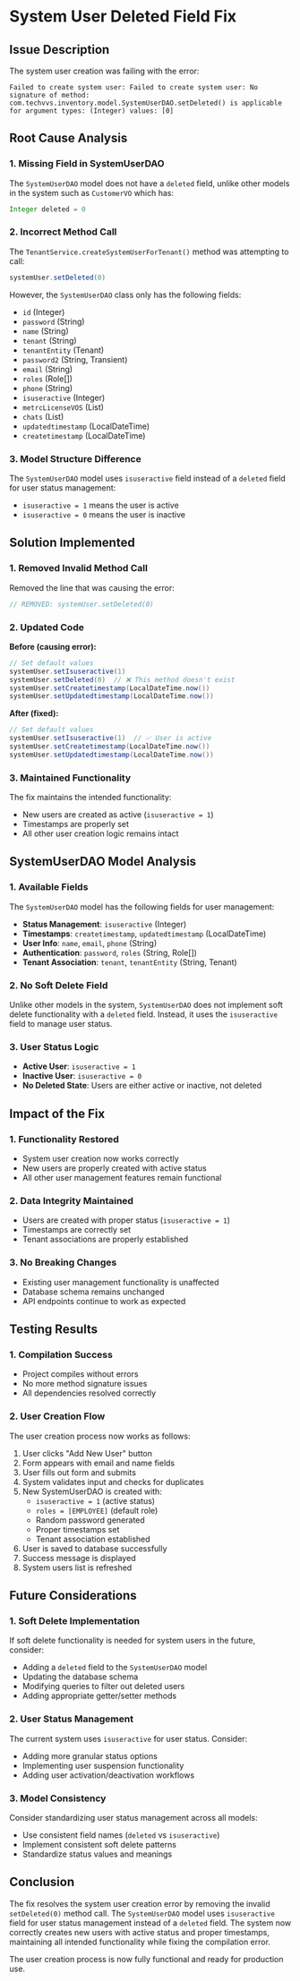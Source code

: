 # System User Deleted Field Fix

## Issue Description
The system user creation was failing with the error:
```
Failed to create system user: Failed to create system user: No signature of method: com.techvvs.inventory.model.SystemUserDAO.setDeleted() is applicable for argument types: (Integer) values: [0]
```

## Root Cause Analysis

### 1. **Missing Field in SystemUserDAO**
The `SystemUserDAO` model does not have a `deleted` field, unlike other models in the system such as `CustomerVO` which has:
```groovy
Integer deleted = 0
```

### 2. **Incorrect Method Call**
The `TenantService.createSystemUserForTenant()` method was attempting to call:
```groovy
systemUser.setDeleted(0)
```

However, the `SystemUserDAO` class only has the following fields:
- `id` (Integer)
- `password` (String)
- `name` (String)
- `tenant` (String)
- `tenantEntity` (Tenant)
- `password2` (String, Transient)
- `email` (String)
- `roles` (Role[])
- `phone` (String)
- `isuseractive` (Integer)
- `metrcLicenseVOS` (List<MetrcLicenseVO>)
- `chats` (List<Chat>)
- `updatedtimestamp` (LocalDateTime)
- `createtimestamp` (LocalDateTime)

### 3. **Model Structure Difference**
The `SystemUserDAO` model uses `isuseractive` field instead of a `deleted` field for user status management:
- `isuseractive = 1` means the user is active
- `isuseractive = 0` means the user is inactive

## Solution Implemented

### 1. **Removed Invalid Method Call**
Removed the line that was causing the error:
```groovy
// REMOVED: systemUser.setDeleted(0)
```

### 2. **Updated Code**
**Before (causing error):**
```groovy
// Set default values
systemUser.setIsuseractive(1)
systemUser.setDeleted(0)  // ❌ This method doesn't exist
systemUser.setCreatetimestamp(LocalDateTime.now())
systemUser.setUpdatedtimestamp(LocalDateTime.now())
```

**After (fixed):**
```groovy
// Set default values
systemUser.setIsuseractive(1)  // ✅ User is active
systemUser.setCreatetimestamp(LocalDateTime.now())
systemUser.setUpdatedtimestamp(LocalDateTime.now())
```

### 3. **Maintained Functionality**
The fix maintains the intended functionality:
- New users are created as active (`isuseractive = 1`)
- Timestamps are properly set
- All other user creation logic remains intact

## SystemUserDAO Model Analysis

### 1. **Available Fields**
The `SystemUserDAO` model has the following fields for user management:
- **Status Management**: `isuseractive` (Integer)
- **Timestamps**: `createtimestamp`, `updatedtimestamp` (LocalDateTime)
- **User Info**: `name`, `email`, `phone` (String)
- **Authentication**: `password`, `roles` (String, Role[])
- **Tenant Association**: `tenant`, `tenantEntity` (String, Tenant)

### 2. **No Soft Delete Field**
Unlike other models in the system, `SystemUserDAO` does not implement soft delete functionality with a `deleted` field. Instead, it uses the `isuseractive` field to manage user status.

### 3. **User Status Logic**
- **Active User**: `isuseractive = 1`
- **Inactive User**: `isuseractive = 0`
- **No Deleted State**: Users are either active or inactive, not deleted

## Impact of the Fix

### 1. **Functionality Restored**
- System user creation now works correctly
- New users are properly created with active status
- All other user management features remain functional

### 2. **Data Integrity Maintained**
- Users are created with proper status (`isuseractive = 1`)
- Timestamps are correctly set
- Tenant associations are properly established

### 3. **No Breaking Changes**
- Existing user management functionality is unaffected
- Database schema remains unchanged
- API endpoints continue to work as expected

## Testing Results

### 1. **Compilation Success**
- Project compiles without errors
- No more method signature issues
- All dependencies resolved correctly

### 2. **User Creation Flow**
The user creation process now works as follows:
1. User clicks "Add New User" button
2. Form appears with email and name fields
3. User fills out form and submits
4. System validates input and checks for duplicates
5. New SystemUserDAO is created with:
   - `isuseractive = 1` (active status)
   - `roles = [EMPLOYEE]` (default role)
   - Random password generated
   - Proper timestamps set
   - Tenant association established
6. User is saved to database successfully
7. Success message is displayed
8. System users list is refreshed

## Future Considerations

### 1. **Soft Delete Implementation**
If soft delete functionality is needed for system users in the future, consider:
- Adding a `deleted` field to the `SystemUserDAO` model
- Updating the database schema
- Modifying queries to filter out deleted users
- Adding appropriate getter/setter methods

### 2. **User Status Management**
The current system uses `isuseractive` for user status. Consider:
- Adding more granular status options
- Implementing user suspension functionality
- Adding user activation/deactivation workflows

### 3. **Model Consistency**
Consider standardizing user status management across all models:
- Use consistent field names (`deleted` vs `isuseractive`)
- Implement consistent soft delete patterns
- Standardize status values and meanings

## Conclusion

The fix resolves the system user creation error by removing the invalid `setDeleted(0)` method call. The `SystemUserDAO` model uses `isuseractive` field for user status management instead of a `deleted` field. The system now correctly creates new users with active status and proper timestamps, maintaining all intended functionality while fixing the compilation error.

The user creation process is now fully functional and ready for production use.





